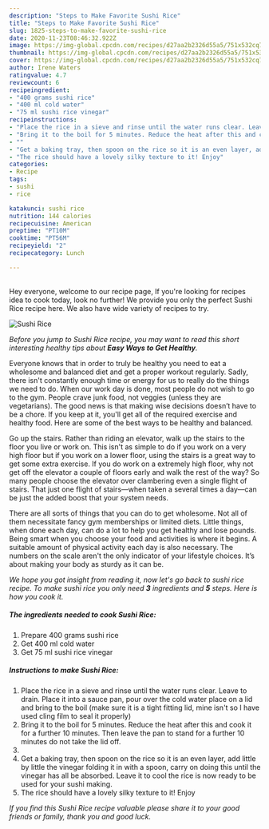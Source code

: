 ```yaml
---
description: "Steps to Make Favorite Sushi Rice"
title: "Steps to Make Favorite Sushi Rice"
slug: 1825-steps-to-make-favorite-sushi-rice
date: 2020-11-23T08:46:32.922Z
image: https://img-global.cpcdn.com/recipes/d27aa2b2326d55a5/751x532cq70/sushi-rice-recipe-main-photo.jpg
thumbnail: https://img-global.cpcdn.com/recipes/d27aa2b2326d55a5/751x532cq70/sushi-rice-recipe-main-photo.jpg
cover: https://img-global.cpcdn.com/recipes/d27aa2b2326d55a5/751x532cq70/sushi-rice-recipe-main-photo.jpg
author: Irene Waters
ratingvalue: 4.7
reviewcount: 6
recipeingredient:
- "400 grams sushi rice"
- "400 ml cold water"
- "75 ml sushi rice vinegar"
recipeinstructions:
- "Place the rice in a sieve and rinse until the water runs clear. Leave to drain. Place it into a sauce pan, pour over the cold water place on a lid and bring to the boil (make sure it is a tight fitting lid, mine isn&#39;t so I have used cling film to seal it properly)"
- "Bring it to the boil for 5 minutes. Reduce the heat after this and cook it for a further 10 minutes. Then leave the pan to stand for a further 10 minutes do not take the lid off."
- ""
- "Get a baking tray, then spoon on the rice so it is an even layer, add little by little the vinegar folding it in with a spoon, carry on doing this until the vinegar has all be absorbed. Leave it to cool the rice is now ready to be used for your sushi making."
- "The rice should have a lovely silky texture to it! Enjoy"
categories:
- Recipe
tags:
- sushi
- rice

katakunci: sushi rice 
nutrition: 144 calories
recipecuisine: American
preptime: "PT10M"
cooktime: "PT56M"
recipeyield: "2"
recipecategory: Lunch

---
```

<br>
Hey everyone, welcome to our recipe page, If you're looking for recipes idea to cook today, look no further! We provide you only the perfect Sushi Rice recipe here. We also have wide variety of recipes to try.
<br>


![Sushi Rice](https://img-global.cpcdn.com/recipes/d27aa2b2326d55a5/751x532cq70/sushi-rice-recipe-main-photo.jpg)

<i>Before you jump to Sushi Rice recipe, you may want to read this short interesting healthy tips about <strong>Easy Ways to Get Healthy</strong>.</i>

Everyone knows that in order to truly be healthy you need to eat a wholesome and balanced diet and get a proper workout regularly. Sadly, there isn't constantly enough time or energy for us to really do the things we need to do. When our work day is done, most people do not wish to go to the gym. People crave junk food, not veggies (unless they are vegetarians). The good news is that making wise decisions doesn’t have to be a chore. If you keep at it, you'll get all of the required exercise and healthy food. Here are some of the best ways to be healthy and balanced.

Go up the stairs. Rather than riding an elevator, walk up the stairs to the floor you live or work on. This isn't as simple to do if you work on a very high floor but if you work on a lower floor, using the stairs is a great way to get some extra exercise. If you do work on a extremely high floor, why not get off the elevator a couple of floors early and walk the rest of the way? So many people choose the elevator over clambering even a single flight of stairs. That just one flight of stairs—when taken a several times a day—can be just the added boost that your system needs. 

There are all sorts of things that you can do to get wholesome. Not all of them necessitate fancy gym memberships or limited diets. Little things, when done each day, can do a lot to help you get healthy and lose pounds. Being smart when you choose your food and activities is where it begins. A suitable amount of physical activity each day is also necessary. The numbers on the scale aren't the only indicator of your lifestyle choices. It’s about making your body as sturdy as it can be. 


<i>We hope you got insight from reading it, now let's go back to sushi rice recipe. To make sushi rice you only need <strong>3</strong> ingredients and <strong>5</strong> steps. Here is how you cook it.
</i>

##### The ingredients needed to cook Sushi Rice:

1. Prepare 400 grams sushi rice
1. Get 400 ml cold water
1. Get 75 ml sushi rice vinegar


##### Instructions to make Sushi Rice:

1. Place the rice in a sieve and rinse until the water runs clear. Leave to drain. Place it into a sauce pan, pour over the cold water place on a lid and bring to the boil (make sure it is a tight fitting lid, mine isn&#39;t so I have used cling film to seal it properly)
1. Bring it to the boil for 5 minutes. Reduce the heat after this and cook it for a further 10 minutes. Then leave the pan to stand for a further 10 minutes do not take the lid off.
1. 
1. Get a baking tray, then spoon on the rice so it is an even layer, add little by little the vinegar folding it in with a spoon, carry on doing this until the vinegar has all be absorbed. Leave it to cool the rice is now ready to be used for your sushi making.
1. The rice should have a lovely silky texture to it! Enjoy


<i>If you find this Sushi Rice recipe valuable please share it to your good friends or family, thank you and good luck.</i>
